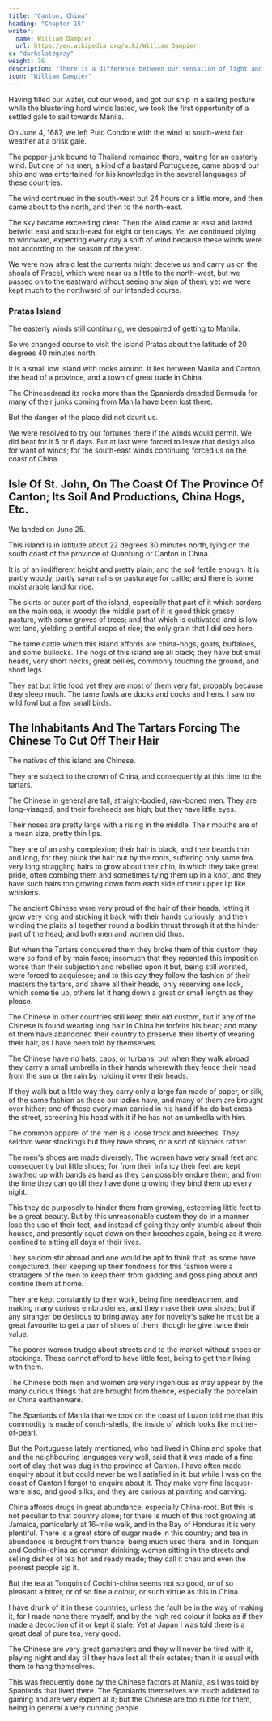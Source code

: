 ```yaml
---
title: "Canton, China"
heading: "Chapter 15"
writer:
  name: William Dampier
  url: https://en.wikipedia.org/wiki/William_Dampier
c: "darkslategray"
weight: 76
description: "There is a difference between our sensation of light and what is in the objects that produces that sensation"
icon: "William Dampier"
---
```



Having filled our water, cut our wood, and got our ship in a sailing posture while the blustering hard winds lasted, we took the first opportunity of a settled gale to sail towards Manila. 

On June 4, 1687, we left Pulo Condore with the wind at south-west fair weather at a brisk gale. 

The pepper-junk bound to Thailand remained there, waiting for an easterly wind. But one of his men, a kind of a bastard Portuguese, came aboard our ship and was entertained for his knowledge in the several languages of these countries. 

The wind continued in the south-west but 24 hours or a little more, and then came about to the north, and then to the north-east. 

The sky became exceeding clear. Then the wind came at east and lasted betwixt east and south-east for eight or ten days. Yet we continued plying to windward, expecting every day a shift of wind because these winds were not according to the season of the year.

We were now afraid lest the currents might deceive us and carry us on the shoals of Pracel, which were near us a little to the north-west, but we passed on to the eastward without seeing any sign of them; yet we were kept much to the northward of our intended course.

### Pratas Island

The easterly winds still continuing, we despaired of getting to Manila. 

So we changed course to visit the island Pratas about the latitude of 20 degrees 40 minutes north.

It is a small low island with rocks around. It lies between Manila and Canton, the head of a province, and a town of great trade in China.

The Chinesedread its rocks more than the Spaniards dreaded Bermuda for many of their junks coming from Manila have been lost there. 

<!-- They told us also that in these wrecks most of the men were drowned, and that the Chinese did never go thither to take up any of the treasure that was lost there for fear of being lost themselves.  -->

But the danger of the place did not daunt us.

We were resolved to try our fortunes there if the winds would permit. We did beat for it 5 or 6 days. But at last were forced to leave that design also for want of winds; for the south-east winds continuing forced us on the coast of China.


## Isle Of St. John, On The Coast Of The Province Of Canton; Its Soil And Productions, China Hogs, Etc.

We landed on June 25. 
<!-- the land; and running in towards the shore we came to an anchor the same day on the north-east end of St. John's island. -->

This island is in latitude about 22 degrees 30 minutes north, lying on the south coast of the province of Quantung or Canton in China. 

It is of an indifferent height and pretty plain, and the soil fertile enough. It is partly woody, partly savannahs or pasturage for cattle; and there is some moist arable land for rice. 

The skirts or outer part of the island, especially that part of it which borders on the main sea, is woody: the middle part of it is good thick grassy pasture, with some groves of trees; and that which is cultivated land is low wet land, yielding plentiful crops of rice; the only grain that I did see here. 

The tame cattle which this island affords are china-hogs, goats, buffaloes, and some bullocks. The hogs of this island are all black; they have but small heads, very short necks, great bellies, commonly touching the ground, and short legs. 

They eat but little food yet they are most of them very fat; probably because they sleep much. The tame fowls are ducks and cocks and hens. I saw no wild fowl but a few small birds.


## The Inhabitants And The Tartars Forcing The Chinese To Cut Off Their Hair

The natives of this island are Chinese. 

They are subject to the crown of China, and consequently at this time to the tartars. 

The Chinese in general are tall, straight-bodied, raw-boned men. They are long-visaged, and their foreheads are high; but they have little eyes.

Their noses are pretty large with a rising in the middle. Their mouths are of a mean size, pretty thin lips. 

They are of an ashy complexion; their hair is black, and their beards thin and long, for they pluck the hair out by the roots, suffering only some few very long straggling hairs to grow about their chin, in which they take great pride, often combing them and sometimes tying them up in a knot, and they have such hairs too growing down from each side of their upper lip like whiskers. 

The ancient Chinese were very proud of the hair of their heads, letting it grow very long and stroking it back with their hands curiously, and then winding the plaits all together round a bodkin thrust through it at the hinder part of the head; and both men and women did thus.

But when the Tartars conquered them they broke them of this custom they were so fond of by main force; insomuch that they resented this imposition worse than their subjection and rebelled upon it but, being still worsted, were forced to acquiesce; and to this day they follow the fashion of their masters the tartars, and shave all their heads, only reserving one lock, which some tie up, others let it hang down a great or small length as they please. 

The Chinese in other countries still keep their old custom, but if any of the Chinese is found wearing long hair in China he forfeits his head; and many of them have abandoned their country to preserve their liberty of wearing their hair, as I have been told by themselves.

The Chinese have no hats, caps, or turbans; but when they walk abroad they carry a small umbrella in their hands wherewith they fence their head from the sun or the rain by holding it over their heads.

If they walk but a little way they carry only a large fan made of paper, or silk, of the same fashion as those our ladies have, and many of them are brought over hither; one of these every man carried in his hand if he do but cross the street, screening his head with it if he has not an umbrella with him.

<!-- THEIR HABITS, AND THE LITTLE FEET OF THEIR WOMEN, CHINA-WARE, CHINA-ROOTS, TEA, ETC. -->

The common apparel of the men is a loose frock and breeches. They seldom wear stockings but they have shoes, or a sort of slippers rather. 

The men's shoes are made diversely. The women have very small feet and consequently but little shoes; for from their infancy their feet are kept swathed up with bands as hard as they can possibly endure them; and from the time they can go till they have done growing they bind them up every night. 

This they do purposely to hinder them from growing, esteeming little feet to be a great beauty. But by this unreasonable custom they do in a manner lose the use of their feet, and instead of going they only stumble about their houses, and presently squat down on their breeches again, being as it were confined to sitting all days of their lives. 

They seldom stir abroad and one would be apt to think that, as some have conjectured, their keeping up their fondness for this fashion were a stratagem of the men to keep them from gadding and gossiping about and confine them at home. 

They are kept constantly to their work, being fine needlewomen, and making many curious embroideries, and they make their own shoes; but if any stranger be desirous to bring away any for novelty's sake he must be a great favourite to get a pair of shoes of them, though he give twice their value. 

The poorer women trudge about streets and to the market without shoes or stockings. These cannot afford to have little feet, being to get their living with them.

The Chinese both men and women are very ingenious as may appear by the many curious things that are brought from thence, especially the porcelain or China earthenware. 

The Spaniards of Manila that we took on the coast of Luzon told me that this commodity is made of conch-shells, the inside of which looks like mother-of-pearl. 

But the Portuguese lately mentioned, who had lived in China and spoke that and the neighbouring languages very well, said that it was made of a fine sort of clay that was dug in the province of Canton. I have often made enquiry about it but could never be well satisfied in it: but while I was on the coast of Canton I forgot to enquire about it. They make very fine lacquer-ware also, and good silks; and they are curious at painting and carving.

China affords drugs in great abundance, especially China-root. But this is not peculiar to that country alone; for there is much of this root growing at Jamaica, particularly at 16-mile walk, and in the Bay of Honduras it is very plentiful. There is a great store of sugar made in this country; and tea in abundance is brought from thence; being much used there, and in Tonquin and Cochin-china as common drinking; women sitting in the streets and selling dishes of tea hot and ready made; they call it chau and even the poorest people sip it. 

But the tea at Tonquin of Cochin-china seems not so good, or of so pleasant a bitter, or of so fine a colour, or such virtue as this in China. 

I have drunk of it in these countries; unless the fault be in the way of making it, for I made none there myself; and by the high red colour it looks as if they made a decoction of it or kept it stale. Yet at Japan I was told there is a great deal of pure tea, very good.

The Chinese are very great gamesters and they will never be tired with it, playing night and day till they have lost all their estates; then it is usual with them to hang themselves. 

This was frequently done by the Chinese factors at Manila, as I was told by Spaniards that lived there. The Spaniards themselves are much addicted to gaming and are very expert at it; but the Chinese are too subtle for them, being in general a very cunning people.
